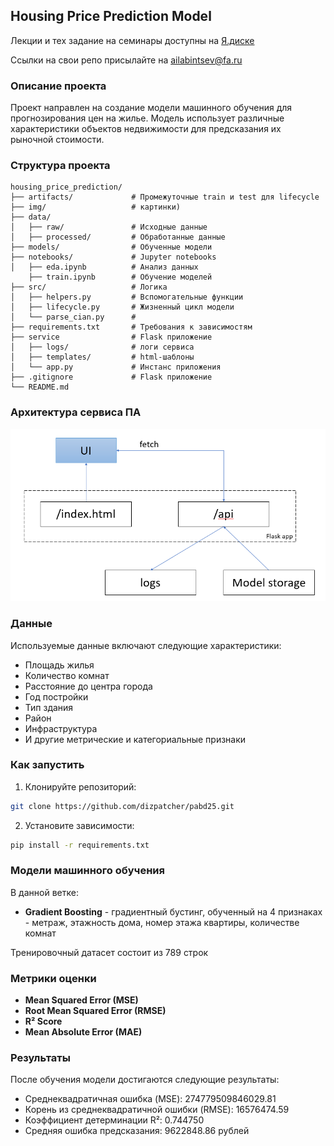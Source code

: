 ## Housing Price Prediction Model

Лекции и тех задание на семинары доступны на [Я.диске](https://disk.yandex.ru/d/vDb3HPumZ2xK0w)  

Ссылки на свои репо присылайте на ailabintsev@fa.ru  

### Описание проекта
Проект направлен на создание модели машинного обучения для прогнозирования цен на жилье. Модель использует различные характеристики объектов недвижимости для предсказания их рыночной стоимости.

### Структура проекта
```
housing_price_prediction/
├── artifacts/             # Промежуточные train и test для lifecycle
├── img/                   # картинки)
├── data/
│   ├── raw/               # Исходные данные
│   ├── processed/         # Обработанные данные
├── models/                # Обученные модели
├── notebooks/             # Jupyter notebooks
│   ├── eda.ipynb          # Анализ данных
    ├── train.ipynb        # Обучение моделей
├── src/                   # Логика
│   ├── helpers.py         # Вспомогательные функции
│   ├── lifecycle.py       # Жизненный цикл модели
│   └── parse_cian.py      # 
├── requirements.txt       # Требования к зависимостям
├── service                # Flask приложение
│   ├── logs/              # логи сервиса
│   ├── templates/         # html-шаблоны
│   └── app.py             # Инстанс приложения
├── .gitignore             # Flask приложение
└── README.md
```

### Архитектура сервиса ПА
![](img/arch.png)

### Данные
Используемые данные включают следующие характеристики:
* Площадь жилья
* Количество комнат
* Расстояние до центра города
* Год постройки
* Тип здания
* Район
* Инфраструктура
* И другие метрические и категориальные признаки

### Как запустить
1. Клонируйте репозиторий:
```bash
git clone https://github.com/dizpatcher/pabd25.git
```

2. Установите зависимости:
```bash
pip install -r requirements.txt
```


### Модели машинного обучения
В данной ветке:
* **Gradient Boosting** - градиентный бустинг, обученный на 4 признаках - метраж, этажность дома, номер этажа квартиры, количестве комнат

Тренировочный датасет состоит из 789 строк

### Метрики оценки

* **Mean Squared Error (MSE)**
* **Root Mean Squared Error (RMSE)**
* **R² Score**
* **Mean Absolute Error (MAE)**

### Результаты
После обучения модели достигаются следующие результаты:

* Среднеквадратичная ошибка (MSE): 274779509846029.81
* Корень из среднеквадратичной ошибки (RMSE): 16576474.59
* Коэффициент детерминации R²: 0.744750
* Средняя ошибка предсказания: 9622848.86 рублей
